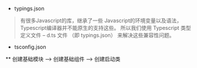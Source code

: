 * typings.json
> 有很多Javascript的库，继承了一些 Javascript的环境变量以及语法， Typescript编译器并不能原生的支持这些。 所以我们使用 Typescript 类型定义文件 – d.ts 文件 （即 typings.json） 来解决这些兼容性问题。

* tsconfig.json


** 创建基础模块 --> 创建基础组件 --> 创建启动类
